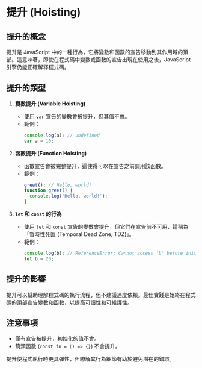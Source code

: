 # 提升 (Hoisting)

## 提升的概念
提升是 JavaScript 中的一種行為，它將變數和函數的宣告移動到其作用域的頂部。這意味著，即使在程式碼中變數或函數的宣告出現在使用之後，JavaScript 引擎仍能正確解釋程式碼。

## 提升的類型
1. **變數提升 (Variable Hoisting)**
   - 使用 `var` 宣告的變數會被提升，但其值不會。
   - 範例：
     ```javascript
     console.log(a); // undefined
     var a = 10;
     ```

2. **函數提升 (Function Hoisting)**
   - 函數宣告會被完整提升，這使得可以在宣告之前調用該函數。
   - 範例：
     ```javascript
     greet(); // Hello, world!
     function greet() {
       console.log('Hello, world!');
     }
     ```

3. **`let` 和 `const` 的行為**
   - 使用 `let` 和 `const` 宣告的變數會提升，但它們在宣告前不可用，這稱為「暫時性死區 (Temporal Dead Zone, TDZ)」。
   - 範例：
     ```javascript
     console.log(b); // ReferenceError: Cannot access 'b' before initialization
     let b = 20;
     ```

## 提升的影響
提升可以幫助理解程式碼的執行流程，但不建議過度依賴。最佳實踐是始終在程式碼的頂部宣告變數和函數，以提高可讀性和可維護性。

## 注意事項
- 僅有宣告被提升，初始化的值不會。
- 箭頭函數 (`const fn = () => {}`) 不會提升。

提升使程式執行時更具彈性，但瞭解其行為細節有助於避免潛在的錯誤。
